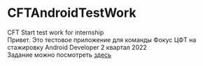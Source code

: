 # CFTAndroidTestWork
CFT Start test work for internship  
Привет. Это тестовое приложение для команды Фокус ЦФТ на стажировку Android Developer 2 квартал 2022  
Задание можно посмотреть [здесь](https://github.com/rusrst/CFTAndroidTestWork/blob/main/Tasks/FocusStart_Android_TestTask_v5.pdf)  
